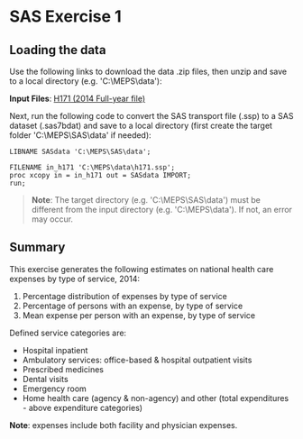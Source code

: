 # SAS Exercise 1

## Loading the data
Use the following links to download the data .zip files, then unzip and save to a local directory (e.g. 'C:\MEPS\data'):

<b>Input Files</b>:  [H171 (2014 Full-year file)](https://meps.ahrq.gov/mepsweb/data_files/pufs/h171ssp.zip)

Next, run the following code to convert the SAS transport file (.ssp) to a SAS dataset (.sas7bdat) and save to a local directory (first create the target folder 'C:\MEPS\SAS\data' if needed):
``` sas
LIBNAME SASdata 'C:\MEPS\SAS\data';

FILENAME in_h171 'C:\MEPS\data\h171.ssp';
proc xcopy in = in_h171 out = SASdata IMPORT;
run;
```
> <b>Note</b>: The target directory (e.g. 'C:\MEPS\SAS\data') must be different from the input directory (e.g. 'C:\MEPS\data'). If not, an error may occur.


## Summary
This exercise generates the following estimates on national health care expenses by type of service, 2014:

1. Percentage distribution of expenses by type of service
2. Percentage of persons with an expense, by type of service
3. Mean expense per person with an expense, by type of service

Defined service categories are:
- Hospital inpatient
- Ambulatory services: office-based & hospital outpatient visits
- Prescribed medicines
- Dental visits
- Emergency room
- Home health care (agency & non-agency) and other (total expenditures - above expenditure categories)

<b>Note</b>: expenses include both facility and physician expenses.
